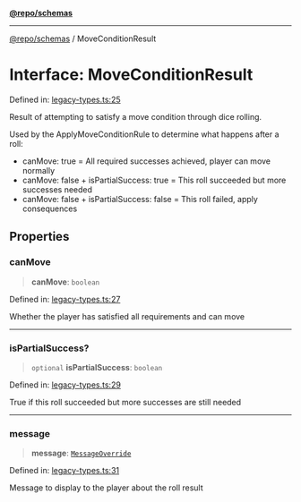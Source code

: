 [**@repo/schemas**](../README.md)

***

[@repo/schemas](../README.md) / MoveConditionResult

# Interface: MoveConditionResult

Defined in: [legacy-types.ts:25](https://github.com/alexqguo/drinking-board-game-v3/blob/b790afaa2e3b8fa2b8d92187d67ae85cb9db6cc2/packages/schemas/src/legacy-types.ts#L25)

Result of attempting to satisfy a move condition through dice rolling.

Used by the ApplyMoveConditionRule to determine what happens after a roll:
- canMove: true = All required successes achieved, player can move normally
- canMove: false + isPartialSuccess: true = This roll succeeded but more successes needed
- canMove: false + isPartialSuccess: false = This roll failed, apply consequences

## Properties

### canMove

> **canMove**: `boolean`

Defined in: [legacy-types.ts:27](https://github.com/alexqguo/drinking-board-game-v3/blob/b790afaa2e3b8fa2b8d92187d67ae85cb9db6cc2/packages/schemas/src/legacy-types.ts#L27)

Whether the player has satisfied all requirements and can move

***

### isPartialSuccess?

> `optional` **isPartialSuccess**: `boolean`

Defined in: [legacy-types.ts:29](https://github.com/alexqguo/drinking-board-game-v3/blob/b790afaa2e3b8fa2b8d92187d67ae85cb9db6cc2/packages/schemas/src/legacy-types.ts#L29)

True if this roll succeeded but more successes are still needed

***

### message

> **message**: [`MessageOverride`](MessageOverride.md)

Defined in: [legacy-types.ts:31](https://github.com/alexqguo/drinking-board-game-v3/blob/b790afaa2e3b8fa2b8d92187d67ae85cb9db6cc2/packages/schemas/src/legacy-types.ts#L31)

Message to display to the player about the roll result

